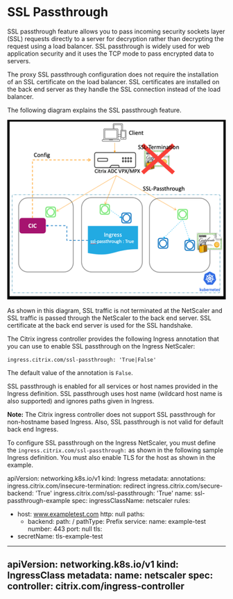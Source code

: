 # SSL Passthrough

SSL passthrough feature allows you to pass incoming security sockets layer (SSL) requests directly to a server for decryption rather than decrypting the request using a load balancer. SSL passthrough is widely used for web application security and it uses the TCP mode to pass encrypted data to servers.

The proxy SSL passthrough configuration does not require the installation of an SSL certificate on the load balancer. SSL certificates are installed on the back end server as they handle the SSL connection instead of the load balancer.

The following diagram explains the SSL passthrough feature.

![SSL Passthrough](../../docs/media/ssl-passthrough.png)

As shown in this diagram, SSL traffic is not terminated at the NetScaler and SSL traffic is passed through the NetScaler to the back end server. SSL certificate at the back end server is used for the SSL handshake.

The Citrix ingress controller provides the following Ingress annotation that you can use to enable SSL passthrough on the Ingress NetScaler:

    ingress.citrix.com/ssl-passthrough: 'True|False'

The default value of the annotation is `False`.

SSL passthrough is enabled for all services or host names provided in the Ingress definition. SSL passthrough uses host name (wildcard host name is also supported) and ignores paths given in Ingress.

**Note:** The Citrix ingress controller does not support SSL passthrough for non-hostname based Ingress. Also, SSL passthrough is not valid for default back end Ingress.

To configure SSL passthrough on the Ingress NetScaler, you must define the `ingress.citrix.com/ssl-passthrough:` as shown in the following sample Ingress definition. You must also enable TLS for the host as shown in the example.

apiVersion: networking.k8s.io/v1
kind: Ingress
metadata:
  annotations:
    ingress.citrix.com/insecure-termination: redirect
    ingress.citrix.com/secure-backend: 'True'
    ingress.citrix.com/ssl-passthrough: 'True'
  name: ssl-passthrough-example
spec:
  ingressClassName: netscaler
  rules:
  - host: www.exampletest.com
    http: null
    paths:
    - backend:
        path: /
        pathType: Prefix
        service:
          name: example-test
          number: 443
          port: null
  tls:
  - secretName: tls-example-test
---
apiVersion: networking.k8s.io/v1
kind: IngressClass
metadata:
  name: netscaler
spec:
  controller: citrix.com/ingress-controller
---
